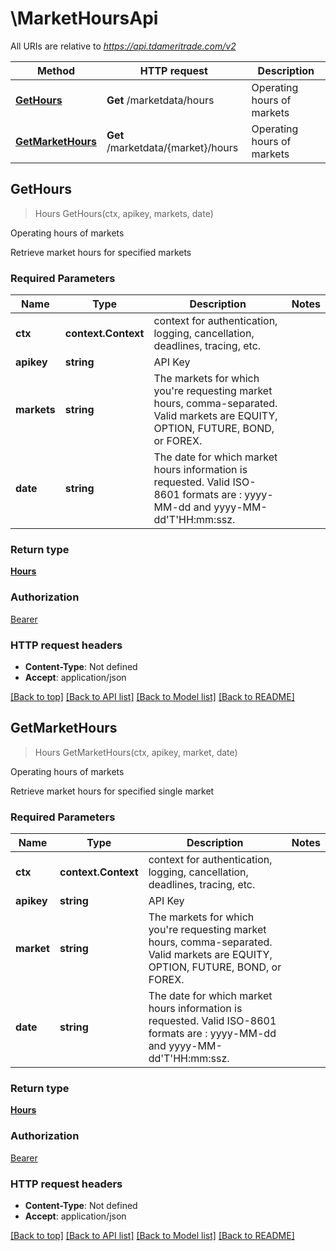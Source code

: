 # \MarketHoursApi

All URIs are relative to *https://api.tdameritrade.com/v2*

Method | HTTP request | Description
------------- | ------------- | -------------
[**GetHours**](MarketHoursApi.md#GetHours) | **Get** /marketdata/hours | Operating hours of markets
[**GetMarketHours**](MarketHoursApi.md#GetMarketHours) | **Get** /marketdata/{market}/hours | Operating hours of markets



## GetHours

> Hours GetHours(ctx, apikey, markets, date)

Operating hours of markets

Retrieve market hours for specified markets

### Required Parameters


Name | Type | Description  | Notes
------------- | ------------- | ------------- | -------------
**ctx** | **context.Context** | context for authentication, logging, cancellation, deadlines, tracing, etc.
**apikey** | **string**| API Key | 
**markets** | **string**| The markets for which you&#39;re requesting market hours, comma-separated. Valid markets are EQUITY, OPTION, FUTURE, BOND, or FOREX. | 
**date** | **string**| The date for which market hours information is requested. Valid ISO-8601 formats are : yyyy-MM-dd and yyyy-MM-dd&#39;T&#39;HH:mm:ssz. | 

### Return type

[**Hours**](Hours.md)

### Authorization

[Bearer](../README.md#Bearer)

### HTTP request headers

- **Content-Type**: Not defined
- **Accept**: application/json

[[Back to top]](#) [[Back to API list]](../README.md#documentation-for-api-endpoints)
[[Back to Model list]](../README.md#documentation-for-models)
[[Back to README]](../README.md)


## GetMarketHours

> Hours GetMarketHours(ctx, apikey, market, date)

Operating hours of markets

Retrieve market hours for specified single market

### Required Parameters


Name | Type | Description  | Notes
------------- | ------------- | ------------- | -------------
**ctx** | **context.Context** | context for authentication, logging, cancellation, deadlines, tracing, etc.
**apikey** | **string**| API Key | 
**market** | **string**| The markets for which you&#39;re requesting market hours, comma-separated. Valid markets are EQUITY, OPTION, FUTURE, BOND, or FOREX. | 
**date** | **string**| The date for which market hours information is requested. Valid ISO-8601 formats are : yyyy-MM-dd and yyyy-MM-dd&#39;T&#39;HH:mm:ssz. | 

### Return type

[**Hours**](Hours.md)

### Authorization

[Bearer](../README.md#Bearer)

### HTTP request headers

- **Content-Type**: Not defined
- **Accept**: application/json

[[Back to top]](#) [[Back to API list]](../README.md#documentation-for-api-endpoints)
[[Back to Model list]](../README.md#documentation-for-models)
[[Back to README]](../README.md)

